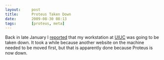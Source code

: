 ```yaml
---
layout:     post
title:      Proteus Taken Down
date:       2009-08-30 08:13
tags:       [proteus, meta]
---
```


Back in late January I
[reported](/2009/01/proteus-is-going-out-of-service/) that my
workstation at [UIUC](http://illinois.edu/) was going to be taken
down. It took a while because another website on the machine needed to
be moved first, but that is apparently done because Proteus is now
down.
